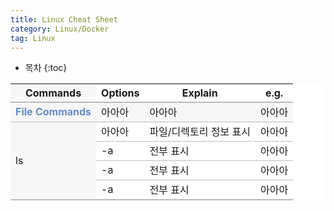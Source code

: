 ```yaml
---
title: Linux Cheat Sheet
category: Linux/Docker
tag: Linux
---
```









* 목차
{:toc}














<html>
  <head>
    <style type="text/css">
      .line{border-bottom: 1px solid #BDB8C1;}
      .line2{border-bottom: 2px solid #BDB8C1;}
      .line3{border-bottom: 1px solid #BDB8C1; background-color: #F7F7F7;}
      .line4{border-bottom: 2px solid #BDB8C1; background-color: #F7F7F7;}
      table, th, td {
         border:none;
         background-color: #FFFFFF;
       }
    </style>
   </head>
   <body>
     <table style="border-collapse:collapse">
       <tr><th class="line4" bgcolor="#F8F7F9">Commands</th><th class="line2">Options</th><th class="line2">Explain</th><th class="line2">e.g.</th></tr>
       <tr><td class="line3"><span style="color:#648BC6; font-weight: bold;">File Commands</span></td><td class="line3">아아아</td><td class="line3">아아아</td><td class="line3">아아아</td></tr>
       <tr><td class="line4" rowspan="4">ls</td><td class="line">아아아</td><td class="line">파일/디렉토리 정보 표시</td><td class="line">아아아</td></tr>
       <tr><td class="line">-a</td><td class="line">전부 표시</td><td class="line">아아아</td></tr>
       <tr><td class="line">-a</td><td class="line">전부 표시</td><td class="line">아아아</td></tr>
       <tr><td class="line2">-a</td><td class="line2">전부 표시</td><td class="line2">아아아</td></tr>
    </table>
 </body>
 </html>
